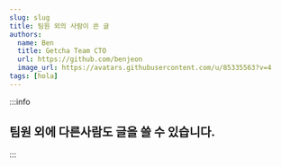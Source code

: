 ```yaml
---
slug: slug
title: 팀원 외의 사람이 쓴 글
authors:
  name: Ben
  title: Getcha Team CTO
  url: https://github.com/benjeon
  image_url: https://avatars.githubusercontent.com/u/85335563?v=4
tags: [hola]
---
```


:::info

## 팀원 외에 다른사람도 글을 쓸 수 있습니다.

:::
